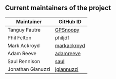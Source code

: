 ## Current maintainers of the project

| Maintainer             | GitHub ID                                               |
| ---------------------- | ------------------------------------------------------- |
| Tanguy Fautre          | [GPSnoopy](https://github.com/GPSnoopy)                 |
| Phil Felton            | [philjdf](https://github.com/philjdf)                   |
| Mark Ackroyd           | [markackroyd](https://github.com/markackroyd)           |
| Adam Reeve             | [adamreeve](https://github.com/adamreeve)               |
| Saul Rennison          | [saul](https://github.com/saul)                         |
| Jonathan Gianuzzi      | [jgiannuzzi](https://github.com/jgiannuzzi)             |

